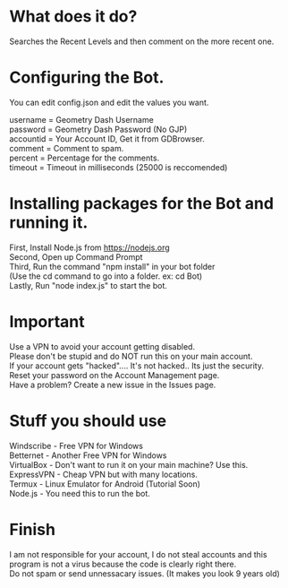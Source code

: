 # What does it do?
Searches the Recent Levels and then comment on the more recent one.  

# Configuring the Bot.
You can edit config.json and edit the values you want.  
  
username = Geometry Dash Username  
password = Geometry Dash Password (No GJP)  
accountid = Your Account ID, Get it from GDBrowser.  
comment = Comment to spam.  
percent = Percentage for the comments.  
timeout = Timeout in milliseconds (25000 is reccomended)  
  
# Installing packages for the Bot and running it.
First, Install Node.js from https://nodejs.org  
Second, Open up Command Prompt  
Third, Run the command "npm install" in your bot folder  
(Use the cd command to go into a folder. ex: cd Bot)  
Lastly, Run "node index.js" to start the bot.  

# Important
Use a VPN to avoid your account getting disabled.  
Please don't be stupid and do NOT run this on your main account.  
If your account gets "hacked".... It's not hacked.. Its just the security.  
Reset your password on the Account Management page.  
Have a problem? Create a new issue in the Issues page.
  
# Stuff you should use
Windscribe - Free VPN for Windows  
Betternet - Another Free VPN for Windows  
VirtualBox - Don't want to run it on your main machine? Use this.  
ExpressVPN - Cheap VPN but with many locations.  
Termux - Linux Emulator for Android (Tutorial Soon)  
Node.js - You need this to run the bot.  

# Finish
I am not responsible for your account, I do not steal accounts and this program is not a virus because the code is clearly right there.   
Do not spam or send unnessacary issues. (It makes you look 9 years old)  
